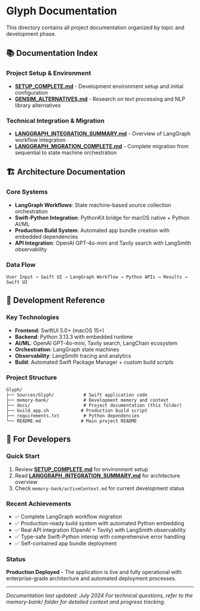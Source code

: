 # Glyph Documentation

This directory contains all project documentation organized by topic and development phase.

## 📚 **Documentation Index**

### Project Setup & Environment
- **[SETUP_COMPLETE.md](SETUP_COMPLETE.md)** - Development environment setup and initial configuration
- **[GENSIM_ALTERNATIVES.md](GENSIM_ALTERNATIVES.md)** - Research on text processing and NLP library alternatives

### Technical Integration & Migration
- **[LANGGRAPH_INTEGRATION_SUMMARY.md](LANGGRAPH_INTEGRATION_SUMMARY.md)** - Overview of LangGraph workflow integration
- **[LANGGRAPH_MIGRATION_COMPLETE.md](LANGGRAPH_MIGRATION_COMPLETE.md)** - Complete migration from sequential to state machine orchestration

## 🏗️ **Architecture Documentation**

### Core Systems
- **LangGraph Workflows**: State machine-based source collection orchestration
- **Swift-Python Integration**: PythonKit bridge for macOS native + Python AI/ML
- **Production Build System**: Automated app bundle creation with embedded dependencies
- **API Integration**: OpenAI GPT-4o-mini and Tavily search with LangSmith observability

### Data Flow
```
User Input → Swift UI → LangGraph Workflow → Python APIs → Results → Swift UI
```

## 🔧 **Development Reference**

### Key Technologies
- **Frontend**: SwiftUI 5.0+ (macOS 15+)
- **Backend**: Python 3.13.3 with embedded runtime
- **AI/ML**: OpenAI GPT-4o-mini, Tavily search, LangChain ecosystem
- **Orchestration**: LangGraph state machines
- **Observability**: LangSmith tracing and analytics
- **Build**: Automated Swift Package Manager + custom build scripts

### Project Structure
```
Glyph/
├── Sources/Glyph/           # Swift application code
├── memory-bank/             # Development memory and context
├── docs/                    # Project documentation (this folder)
├── build_app.sh            # Production build script
├── requirements.txt         # Python dependencies
└── README.md               # Main project README
```

## 📖 **For Developers**

### Quick Start
1. Review **[SETUP_COMPLETE.md](SETUP_COMPLETE.md)** for environment setup
2. Read **[LANGGRAPH_INTEGRATION_SUMMARY.md](LANGGRAPH_INTEGRATION_SUMMARY.md)** for architecture overview
3. Check `memory-bank/activeContext.md` for current development status

### Recent Achievements
- ✅ Complete LangGraph workflow migration
- ✅ Production-ready build system with automated Python embedding
- ✅ Real API integration (OpenAI + Tavily) with LangSmith observability
- ✅ Type-safe Swift-Python interop with comprehensive error handling
- ✅ Self-contained app bundle deployment

### Status
**Production Deployed** - The application is live and fully operational with enterprise-grade architecture and automated deployment processes.

---

*Documentation last updated: July 2024*
*For technical questions, refer to the memory-bank/ folder for detailed context and progress tracking.* 